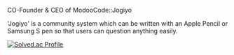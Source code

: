 CO-Founder & CEO of ModooCode::Jogiyo

'Jogiyo' is a community system which can be written with an Apple Pencil or Samsung S pen so that users can question anything easily.

[![Solved.ac Profile](http://mazassumnida.wtf/api/v2/generate_badge?boj=templer151)](https://solved.ac/templer151/)
<!--
**jaeseung-lee/jaeseung-lee** is a ✨ _special_ ✨ repository because its `README.md` (this file) appears on your GitHub profile.

Here are some ideas to get you started:

- 🔭 I’m currently working on ...
- 🌱 I’m currently learning ...
- 👯 I’m looking to collaborate on ...
- 🤔 I’m looking for help with ...
- 💬 Ask me about ...
- 📫 How to reach me: ...
- 😄 Pronouns: ...
- ⚡ Fun fact: ...
-->
